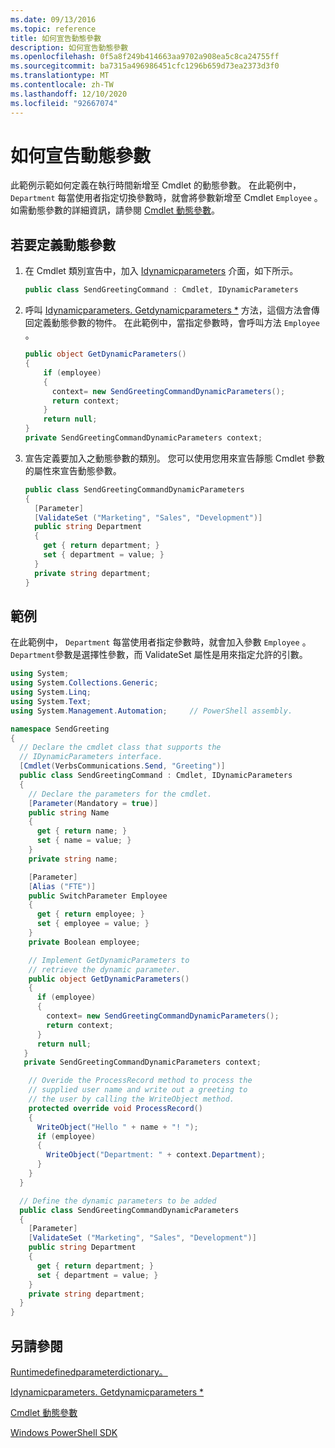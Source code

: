 ```yaml
---
ms.date: 09/13/2016
ms.topic: reference
title: 如何宣告動態參數
description: 如何宣告動態參數
ms.openlocfilehash: 0f5a8f249b414663aa9702a908ea5c8ca24755ff
ms.sourcegitcommit: ba7315a496986451cfc1296b659d73ea2373d3f0
ms.translationtype: MT
ms.contentlocale: zh-TW
ms.lasthandoff: 12/10/2020
ms.locfileid: "92667074"
---
```

# <a name="how-to-declare-dynamic-parameters"></a>如何宣告動態參數

此範例示範如何定義在執行時間新增至 Cmdlet 的動態參數。 在此範例中， `Department` 每當使用者指定切換參數時，就會將參數新增至 Cmdlet `Employee` 。 如需動態參數的詳細資訊，請參閱 [Cmdlet 動態參數](./cmdlet-dynamic-parameters.md)。

## <a name="to-define-dynamic-parameters"></a>若要定義動態參數

1. 在 Cmdlet 類別宣告中，加入 [Idynamicparameters](/dotnet/api/System.Management.Automation.IDynamicParameters) 介面，如下所示。

   ```csharp
   public class SendGreetingCommand : Cmdlet, IDynamicParameters
   ```

2. 呼叫 [Idynamicparameters. Getdynamicparameters *](/dotnet/api/System.Management.Automation.IDynamicParameters.GetDynamicParameters) 方法，這個方法會傳回定義動態參數的物件。 在此範例中，當指定參數時，會呼叫方法 `Employee` 。

   ```csharp
   public object GetDynamicParameters()
   {
       if (employee)
       {
         context= new SendGreetingCommandDynamicParameters();
         return context;
       }
       return null;
   }
   private SendGreetingCommandDynamicParameters context;
   ```

3. 宣告定義要加入之動態參數的類別。 您可以使用您用來宣告靜態 Cmdlet 參數的屬性來宣告動態參數。

   ```csharp
   public class SendGreetingCommandDynamicParameters
   {
     [Parameter]
     [ValidateSet ("Marketing", "Sales", "Development")]
     public string Department
     {
       get { return department; }
       set { department = value; }
     }
     private string department;
   }
   ```

## <a name="example"></a>範例

在此範例中， `Department` 每當使用者指定參數時，就會加入參數 `Employee` 。 `Department`參數是選擇性參數，而 ValidateSet 屬性是用來指定允許的引數。

```csharp
using System;
using System.Collections.Generic;
using System.Linq;
using System.Text;
using System.Management.Automation;     // PowerShell assembly.

namespace SendGreeting
{
  // Declare the cmdlet class that supports the
  // IDynamicParameters interface.
  [Cmdlet(VerbsCommunications.Send, "Greeting")]
  public class SendGreetingCommand : Cmdlet, IDynamicParameters
  {
    // Declare the parameters for the cmdlet.
    [Parameter(Mandatory = true)]
    public string Name
    {
      get { return name; }
      set { name = value; }
    }
    private string name;

    [Parameter]
    [Alias ("FTE")]
    public SwitchParameter Employee
    {
      get { return employee; }
      set { employee = value; }
    }
    private Boolean employee;

    // Implement GetDynamicParameters to
    // retrieve the dynamic parameter.
    public object GetDynamicParameters()
    {
      if (employee)
      {
        context= new SendGreetingCommandDynamicParameters();
        return context;
      }
      return null;
   }
   private SendGreetingCommandDynamicParameters context;

    // Overide the ProcessRecord method to process the
    // supplied user name and write out a greeting to
    // the user by calling the WriteObject method.
    protected override void ProcessRecord()
    {
      WriteObject("Hello " + name + "! ");
      if (employee)
      {
        WriteObject("Department: " + context.Department);
      }
    }
  }

  // Define the dynamic parameters to be added
  public class SendGreetingCommandDynamicParameters
  {
    [Parameter]
    [ValidateSet ("Marketing", "Sales", "Development")]
    public string Department
    {
      get { return department; }
      set { department = value; }
    }
    private string department;
  }
}
```

## <a name="see-also"></a>另請參閱

[Runtimedefinedparameterdictionary。](/dotnet/api/System.Management.Automation.RuntimeDefinedParameterDictionary)

[Idynamicparameters. Getdynamicparameters *](/dotnet/api/System.Management.Automation.IDynamicParameters.GetDynamicParameters)

[Cmdlet 動態參數](./cmdlet-dynamic-parameters.md)

[Windows PowerShell SDK](../windows-powershell-reference.md)
